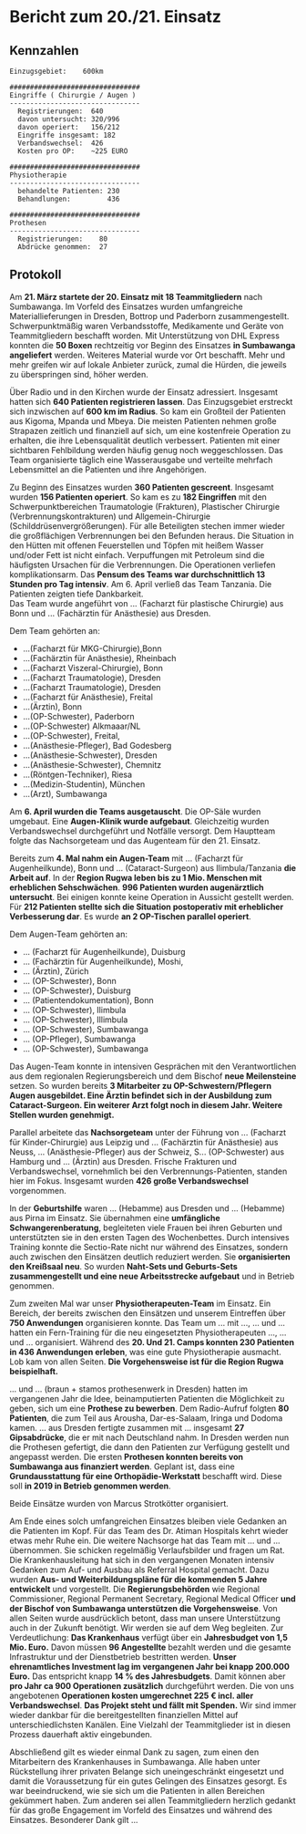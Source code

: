 # Bericht zum 20./21. Einsatz

## Kennzahlen
```
Einzugsgebiet:    600km

################################
Eingriffe ( Chirurgie / Augen )
--------------------------------
  Registrierungen:  640
  davon untersucht: 320/996
  davon operiert:   156/212
  Eingriffe insgesamt: 182
  Verbandswechsel:  426
  Kosten pro OP:    ~225 EURO

################################
Physiotherapie
--------------------------------
  behandelte Patienten: 230
  Behandlungen:         436

################################
Prothesen
--------------------------------
  Registrierungen:    80
  Abdrücke genommen:  27
```

## Protokoll

Am **21. März startete der 20. Einsatz mit 18 Teammitgliedern** nach Sumbawanga. Im Vorfeld des Einsatzes wurden umfangreiche Materiallieferungen in Dresden, Bottrop und Paderborn zusammengestellt. Schwerpunktmäßig waren Verbandsstoffe, Medikamente und Geräte von Teammitgliedern beschafft worden. Mit Unterstützung von DHL Express konnten die **50 Boxen** rechtzeitig vor Beginn des Einsatzes **in Sumbawanga angeliefert** werden. Weiteres Material wurde vor Ort beschafft. Mehr und mehr greifen wir auf lokale Anbieter zurück, zumal die Hürden, die jeweils zu überspringen sind, höher werden.   

Über Radio und in den Kirchen wurde der Einsatz adressiert. Insgesamt hatten sich **640 Patienten registrieren lassen**. Das Einzugsgebiet erstreckt sich inzwischen auf **600 km im Radius**. So kam ein Großteil der Patienten aus Kigoma, Mpanda und Mbeya. Die meisten Patienten nehmen große Strapazen zeitlich und finanziell auf sich, um eine kostenfreie Operation zu erhalten, die ihre Lebensqualität deutlich verbessert. Patienten mit einer sichtbaren Fehlbildung werden häufig genug noch weggeschlossen. Das Team organisierte täglich eine Wasserausgabe und verteilte mehrfach Lebensmittel an die Patienten und ihre Angehörigen. 

Zu Beginn des Einsatzes wurden **360 Patienten gescreent**. Insgesamt wurden **156 Patienten operiert**. So kam es zu **182 Eingriffen** mit den Schwerpunktbereichen Traumatologie (Frakturen), Plastischer Chirurgie (Verbrennungskontrakturen) und Allgemein-Chirurgie (Schilddrüsenvergrößerungen). Für alle Beteiligten stechen immer wieder die großflächigen Verbrennungen bei den Befunden heraus. Die Situation in den Hütten mit offenen Feuerstellen und Töpfen mit heißem Wasser und/oder Fett ist nicht einfach.  Verpuffungen mit Petroleum sind die häufigsten Ursachen für die Verbrennungen. Die Operationen verliefen komplikationsarm. Das **Pensum des Teams war durchschnittlich 13 Stunden pro Tag intensiv**. Am 6. April verließ das Team Tanzania. Die Patienten zeigten tiefe Dankbarkeit.  
Das Team wurde angeführt von ... (Facharzt für plastische Chirurgie) aus Bonn und ... (Fachärztin für Anästhesie) aus Dresden. 

Dem Team gehörten an: 
+ ...(Facharzt für MKG-Chirurgie),Bonn
+ ...(Fachärztin für Anästhesie), Rheinbach
+ ...(Facharzt Viszeral-Chirurgie), Bonn
+ ...(Facharzt Traumatologie), Dresden
+ ...(Facharzt Traumatologie), Dresden
+ ...(Facharzt für Anästhesie), Freital
+ ...(Ärztin), Bonn
+ ...(OP-Schwester), Paderborn
+ ...(OP-Schwester) Alkmaaar/NL
+ ...(OP-Schwester), Freital, 
+ ...(Anästhesie-Pfleger), Bad Godesberg
+ ...(Anästhesie-Schwester), Dresden
+ ...(Anästhesie-Schwester), Chemnitz
+ ...(Röntgen-Techniker), Riesa
+ ...(Medizin-Studentin), München
+ ...(Arzt), Sumbawanga 

Am **6. April wurden die Teams ausgetauscht**. Die OP-Säle wurden umgebaut. Eine **Augen-Klinik wurde aufgebaut**. Gleichzeitig wurden Verbandswechsel durchgeführt und Notfälle versorgt.  Dem Hauptteam folgte das Nachsorgeteam und das Augenteam für den 21. Einsatz. 

Bereits zum **4. Mal nahm ein Augen-Team** mit ... (Facharzt für Augenheilkunde), Bonn und ... (Cataract-Surgeon) aus Ilimbula/Tanzania **die Arbeit auf**. In der **Region Rugwa leben bis zu 1 Mio. Menschen mit erheblichen Sehschwächen**. **996 Patienten wurden augenärztlich untersucht**. Bei einigen konnte keine Operation in Aussicht gestellt werden. Für **212 Patienten stellte sich die Situation postoperativ mit erheblicher Verbesserung dar**.  Es wurde **an 2 OP-Tischen parallel operiert**. 

Dem Augen-Team gehörten an: 
+ ... (Facharzt für Augenheilkunde), Duisburg
+ ... (Fachärztin für Augenheilkunde), Moshi,
+ ... (Ärztin), Zürich
+ ... (OP-Schwester), Bonn
+ ... (OP-Schwester), Duisburg
+ ... (Patientendokumentation), Bonn
+ ... (OP-Schwester), Ilimbula 
+ ... (OP-Schwester), Illimbula
+ ... (OP-Schwester), Sumbawanga
+ ... (OP-Pfleger), Sumbawanga
+ ... (OP-Schwester), Sumbawanga 

Das Augen-Team konnte in intensiven Gesprächen mit den Verantwortlichen aus dem regionalen Regierungsbereich und dem Bischof **neue Meilensteine** setzen. So wurden bereits **3 Mitarbeiter zu OP-Schwestern/Pflegern Augen ausgebildet. Eine Ärztin befindet sich in der Ausbildung zum Cataract-Surgeon. Ein weiterer Arzt folgt noch in diesem Jahr. Weitere Stellen wurden genehmigt.**  

Parallel arbeitete das **Nachsorgeteam** unter der Führung von ... (Facharzt für Kinder-Chirurgie) aus Leipzig und ... (Fachärztin für Anästhesie) aus Neuss, ... (Anästhesie-Pfleger) aus der Schweiz, S... (OP-Schwester) aus Hamburg und ... (Ärztin) aus Dresden. Frische Frakturen und Verbandswechsel, vornehmlich bei den Verbrennungs-Patienten, standen hier im Fokus. Insgesamt wurden **426 große Verbandswechsel** vorgenommen.  

In der **Geburtshilfe** waren ... (Hebamme) aus Dresden und ... (Hebamme) aus Pirna im Einsatz. Sie übernahmen eine **umfängliche Schwangerenberatung**, begleiteten viele Frauen bei ihren Geburten und unterstützten sie in den ersten Tagen des Wochenbettes. Durch intensives Training konnte die Sectio-Rate nicht nur während des Einsatzes, sondern auch zwischen den Einsätzen deutlich reduziert werden. Sie **organisierten den Kreißsaal neu**. So wurden **Naht-Sets und Geburts-Sets zusammengestellt und eine neue Arbeitsstrecke aufgebaut** und in Betrieb genommen.  

Zum zweiten Mal war unser **Physiotherapeuten-Team** im Einsatz. Ein Bereich, der bereits zwischen den Einsätzen und unserem Eintreffen über **750 Anwendungen** organisieren konnte. Das Team um ... mit ..., ... und ... hatten ein Fern-Training für die neu eingesetzten Physiotherapeuten ..., ... und ... organisiert. Während des **20. Und 21. Camps konnten 230 Patienten in 436 Anwendungen erleben**, was eine gute Physiotherapie ausmacht. Lob kam von allen Seiten. **Die Vorgehensweise ist für die Region Rugwa beispielhaft.** 

... und ... (braun + stamos prothesenwerk in Dresden) hatten im vergangenen Jahr die Idee, beinamputierten Patienten die Möglichkeit zu geben, sich um eine **Prothese zu bewerben**. Dem Radio-Aufruf folgten **80 Patienten**, die zum Teil aus Arousha, Dar-es-Salaam, Iringa und Dodoma kamen. ... aus Dresden fertigte zusammen mit ... insgesamt **27 Gipsabdrücke**, die er mit nach Deutschland nahm. In Dresden werden nun die Prothesen gefertigt, die dann den Patienten zur Verfügung gestellt und angepasst werden. Die ersten **Prothesen konnten bereits von Sumbawanga aus finanziert werden**. Geplant ist, dass eine **Grundausstattung für eine Orthopädie-Werkstatt** beschafft wird. Diese soll **in 2019 in Betrieb genommen werden**.

Beide Einsätze wurden von Marcus Strotkötter organisiert.  

Am Ende eines solch umfangreichen Einsatzes bleiben viele Gedanken an die Patienten im Kopf. Für das Team des Dr. Atiman Hospitals kehrt wieder etwas mehr Ruhe ein. Die weitere Nachsorge hat das Team mit ... und ... übernommen. Sie schicken regelmäßig Verlaufsbilder und fragen um Rat.  
Die Krankenhausleitung hat sich in den vergangenen Monaten intensiv Gedanken zum Auf- und Ausbau als Referral Hospital gemacht. Dazu wurden **Aus- und Weiterbildungspläne für die kommenden 5 Jahre entwickelt** und vorgestellt. Die **Regierungsbehörden** wie Regional Commissioner, Regional Permanent Secretary, Regional Medical Officer **und der Bischof von Sumbawanga unterstützen die Vorgehensweise**. Von allen Seiten wurde ausdrücklich betont, dass man unsere Unterstützung auch in der Zukunft benötigt. Wir werden sie auf dem Weg begleiten. Zur Verdeutlichung: **Das Krankenhaus** verfügt über ein **Jahresbudget von 1,5 Mio. Euro.** Davon müssen **96 Angestellte** bezahlt werden und die gesamte Infrastruktur und der Dienstbetrieb bestritten werden. **Unser ehrenamtliches Investment lag im vergangenen Jahr bei knapp 200.000 Euro.** Das entspricht knapp **14 % des Jahresbudgets**. Damit können aber **pro Jahr ca 900 Operationen zusätzlich** durchgeführt werden. Die von uns angebotenen **Operationen kosten umgerechnet 225 € incl. aller Verbandswechsel**. **Das Projekt steht und fällt mit Spenden.** Wir sind immer wieder dankbar für die bereitgestellten finanziellen Mittel auf unterschiedlichsten Kanälen. Eine Vielzahl der Teammitglieder ist in diesen Prozess dauerhaft aktiv eingebunden.   

Abschließend gilt es wieder einmal Dank zu sagen, zum einen den Mitarbeitern des Krankenhauses in Sumbawanga. Alle haben unter Rückstellung ihrer privaten Belange sich uneingeschränkt eingesetzt und damit die Voraussetzung für ein gutes Gelingen des Einsatzes gesorgt. Es war beeindruckend, wie sie sich um die Patienten in allen Bereichen gekümmert haben. Zum anderen sei allen Teammitgliedern herzlich gedankt für das große Engagement im Vorfeld des Einsatzes und während des Einsatzes. Besonderer Dank gilt ...

